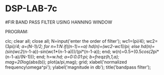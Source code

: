 # DSP-LAB-7c

#FIR   BAND  PASS  FILTER USING  HANNING  WINDOW

PROGRAM:

 clc; 
clear all; 
close all; 
N=input('enter the order of filter'); 
wc1=(pi/4); 
wc2=(3*pi)/4; 
a=(N-1)/2; 
for n=1:N 
if((n-1)==a) 
hd(n)=(wc2-wc1)/pi; 
else 
hd(n)=(sin(wc2*(n-1-a))-sin(wc1*(n-1-a)))/(pi*(n-1-a)); 
end; 
w(n)=0.5+(0.5*cos(2*pi*(n-1-a)/(N-1))); 
end; 
h=w.*hd; 
a=0:0.01:pi; 
b=freqz(h,1,a); 
mag=20*log(abs(b)); 
plot(a/pi,mag); 
grid; 
xlabel('normalized frequency\omega^pi'); 
ylabel('magnitude in db'); 
title('bandpass filter');

